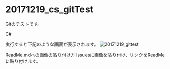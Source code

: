 # 20171219_cs_gitTest
Gitのテストです。

C#

実行すると下記のような画面が表示されます。
![20171219_gittest](https://user-images.githubusercontent.com/5728999/34142553-20825b18-e4cb-11e7-95ee-8cbf30232cc7.png)

ReadMe.mdへの画像の貼り付け方
Issuesに画像を貼り付け、リンクをReadMeに貼り付けます。

